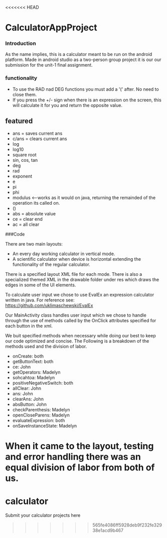 <<<<<<< HEAD
# CalculatorAppProject

### Introduction

As the name implies, this  is a calculator meant to be run on the android platform. Made in android studio as a two-person group project it is our our submission for the unit-1 final assignment. 

### functionality

- To use the RAD nad DEG functions you must add a '(' after. No need to close them.
- If you press the +/- sign when there is an expression on the screen, this will calculate it for you and return the opposite value. 

## featured
- ans = saves current ans
- c/ans = clears current ans
- log 
- log10
- square root
- sin, cos, tan
- deg
- rad
- exponent
- e
- pi
- phi
- modulus <--works as it would on java, returning the remainded of the operation its called on. 
- ()
- abs = absolute value
- ce = clear end
- ac = all clear

###Code

There are two main layouts:

- An every day working calculator in vertical mode.
- A scientific calculator when device is horizontal extending the functionality of the regular calculator.

 There is a specified layout XML file for each mode. There is also a specialized themed XML in the drawable folder under res which draws the edges in some of the UI elements. 
 
 To calculate user input we chose to use EvalEx an expression calculator written in java.
 For reference see: https://github.com/uklimaschewski/EvalEx
 
 Our MainActivity class handles user input which we chose to handle through the use of methods called by the OnClick attributes specified for each button in the xml. 
 
 We buit specified methods when necessary while doing our best to keep our code optimized and concise. The Following is a breakdown of the methods used and the division of labor. 
 
 - onCreate: both
 - getButtonText: both
 - ce: John
 - getOperators: Madelyn
 - sohcahtoa: Madelyn
 - positiveNegativeSwitch: both
 - allClear: John
 - ans: John
 - clearAns: John
 - absButton: John
 - checkParenthesis: Madelyn
 - openCloseParens: Madelyn
 - evaluateExpression: both
 - onSaveInstanceState: Madelyn
 
 When it came to the layout, testing and error handling there was an equal division of labor from both of us. 
=======
# calculator
Submit your calculator projects here
>>>>>>> 565fe4086ff5928deb9f232fe32938e1acd9b467
